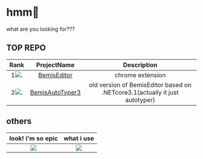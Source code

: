 # hmm🤨
what are you looking for???  

## TOP REPO
| Rank | ProjectName | Description |
| :---: | :---: | :---: |
| 1![.](https://keegang.000.pe/api/v1/colored_text)| [BemisEditor](https://github.com/keegang6705/BemisEditor) | chrome extension |
| 2![.](https://keegang6705.lnw.mn/api/v1/colored_text/?text=abc) | [BemisAutoTyper3](https://github.com/keegang6705/BemisAutoTyper3) | old version of BemisEditor based on .NETcore3.1(actually it just autotyper)|

## others
| look! i'm so epic | what i use |
| :---: | :---: |
|![](https://keegang6705.lnw.mn/menu/terminal/what.svg)|![](https://github-readme-stats.vercel.app/api/top-langs/?username=keegang6705&layout=compact&theme=dark)
